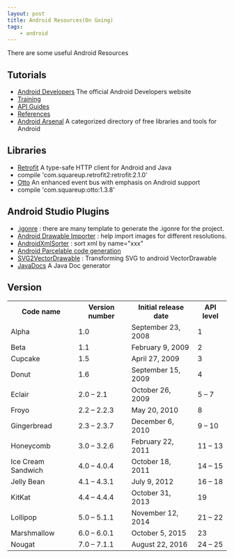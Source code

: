 ```yaml
---
layout: post
title: Android Resources(On Going)
tags: 
    - android
---
```


There are some useful Android Resources

## Tutorials
* [Android Developers](https://developer.android.com/index.html) The official Android Developers website 
 * [Training](https://developer.android.com/training/index.html)
 * [API Guides](https://developer.android.com/guide/index.html)
 * [References](https://developer.android.com/reference/packages.html)
* [Android Arsenal](https://android-arsenal.com/) A categorized directory of free libraries and tools for Android

## Libraries
* [Retrofit](http://square.github.io/retrofit/) A type-safe HTTP client for Android and Java
 * compile 'com.squareup.retrofit2:retrofit:2.1.0'
* [Otto](http://square.github.io/otto/) An enhanced event bus with emphasis on Android support
 *  compile 'com.squareup:otto:1.3.8'


## Android Studio Plugins

* [.igonre](https://github.com/hsz/idea-gitignore) : there are many template to generate the .igonre for the project.
* [Android Drawable Importer](https://github.com/winterDroid/android-drawable-importer-intellij-plugin) : help import images for different resolutions.
* [AndroidXmlSorter](https://github.com/roana0229/android-xml-sorter) : sort xml by name="xxx"
* [Android Parcelable code generation](https://github.com/mcharmas/android-parcelable-intellij-plugin)
* [SVG2VectorDrawable](https://github.com/misakuo/svgtoandroid) : Transforming SVG to android VectorDrawable
* [JavaDocs](https://github.com/setial/intellij-javadocs/wiki) A Java Doc generator


## Version

<table>
<tr><th>Code name</th><th>Version number</th><th>Initial release date</th><th>API level</th></tr>
<tr><td>Alpha</td><td>1.0</td><td>September 23, 2008</td><td>1</td></tr>
<tr><td>Beta</td><td>1.1</td><td>February 9, 2009</td><td>2</td></tr>
<tr><td>Cupcake</td><td>1.5</td><td>April 27, 2009</td><td>3</td></tr>
<tr><td>Donut</td><td>1.6</td><td>September 15, 2009</td><td>4</td></tr>
<tr><td>Eclair</td><td>2.0 – 2.1</td><td>October 26, 2009</td><td>5 – 7</td></tr>
<tr><td>Froyo</td><td>2.2 – 2.2.3</td><td>May 20, 2010</td><td>8</td></tr>
<tr><td>Gingerbread</td><td>2.3 – 2.3.7</td><td>December 6, 2010</td><td>9 – 10</td></tr>
<tr><td>Honeycomb</td><td>3.0 – 3.2.6</td><td>February 22, 2011</td><td>11 – 13</td></tr>
<tr><td>Ice Cream Sandwich</td><td>4.0 – 4.0.4</td><td>October 18, 2011</td><td>14 – 15</td></tr>
<tr><td>Jelly Bean</td><td>4.1 – 4.3.1</td><td>July 9, 2012</td><td>16 – 18</td></tr>
<tr><td>KitKat</td><td>4.4 – 4.4.4</td><td>October 31, 2013</td><td>19</td></tr>
<tr><td>Lollipop</td><td>5.0 – 5.1.1</td><td>November 12, 2014</td><td>21 – 22</td></tr>
<tr><td>Marshmallow</td><td>6.0 – 6.0.1</td><td>October 5, 2015</td><td>23</td></tr>
<tr><td>Nougat</td><td>7.0 – 7.1.1</td><td>August 22, 2016</td><td>24 – 25</td></tr>
</table>